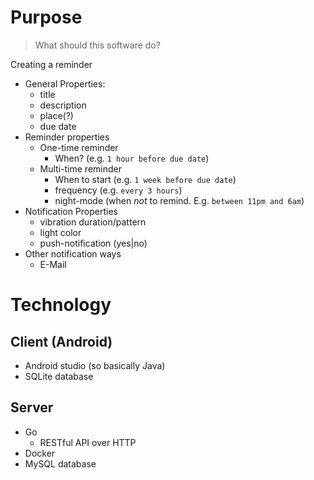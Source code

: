 # Purpose
> What should this software do?

Creating a reminder

* General Properties:
	* title
	* description
	* place(?)
	* due date
* Reminder properties
	* One-time reminder
		* When? (e.g. `1 hour before due date`)
	* Multi-time reminder
		* When to start (e.g. `1 week before due date`)
		* frequency (e.g. `every 3 hours`)
		* night-mode (when *not* to remind. E.g. `between 11pm and 6am`)
* Notification Properties
	* vibration duration/pattern
	* light color
	* push-notification (yes|no)
* Other notification ways
	* E-Mail

# Technology

## Client (Android)
* Android studio (so basically Java)
* SQLite database

## Server
* Go
	* RESTful API over HTTP
* Docker
* MySQL database
